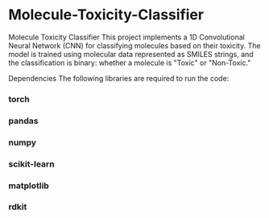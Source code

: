 # Molecule-Toxicity-Classifier

Molecule Toxicity Classifier
This project implements a 1D Convolutional Neural Network (CNN) for classifying molecules based on their toxicity. The model is trained using molecular data represented as SMILES strings, and the classification is binary: whether a molecule is "Toxic" or "Non-Toxic."

Dependencies
The following libraries are required to run the code:

### torch
### pandas
### numpy
### scikit-learn
### matplotlib
### rdkit
